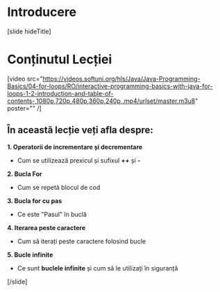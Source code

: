 # Introducere
[slide hideTitle]

# Conținutul Lecției

[video src="https://videos.softuni.org/hls/Java/Java-Programming-Basics/04-for-loops/RO/interactive-programming-basics-with-java-for-loops-1-2-introduction-and-table-of-contents-,1080p,720p,480p,360p,240p,.mp4/urlset/master.m3u8" poster="" /]

## În această lecție veți afla despre:

**1. Operatorii de incrementare și decrementare**

- Cum se utilizează prexicul și sufixul **++** și **-**

**2. Bucla For**

- Cum se repetă blocul de cod

**3. Bucla for  cu pas**

- Ce este "Pasul" în buclă

**4. Iterarea peste caractere**

- Cum să iterați peste caractere folosind bucle

**5. Bucle infinite**

- Ce sunt **buclele infinite** și cum să le utilizați în siguranță

[/slide]